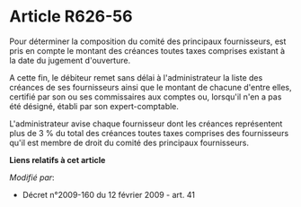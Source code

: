 # Article R626-56

Pour déterminer la composition du comité des principaux fournisseurs, est pris en compte le montant des créances toutes taxes
comprises existant à la date du jugement d'ouverture.

A cette fin, le débiteur remet sans délai à l'administrateur la liste des créances de ses fournisseurs ainsi que le montant
de chacune d'entre elles, certifié par son ou ses commissaires aux comptes ou, lorsqu'il n'en a pas été désigné, établi par
son expert-comptable.

L'administrateur avise chaque fournisseur dont les créances représentent plus de 3 % du total des créances toutes taxes
comprises des fournisseurs qu'il est membre de droit du comité des principaux fournisseurs.

**Liens relatifs à cet article**

_Modifié par_:

  - Décret n°2009-160 du 12 février 2009 - art. 41
